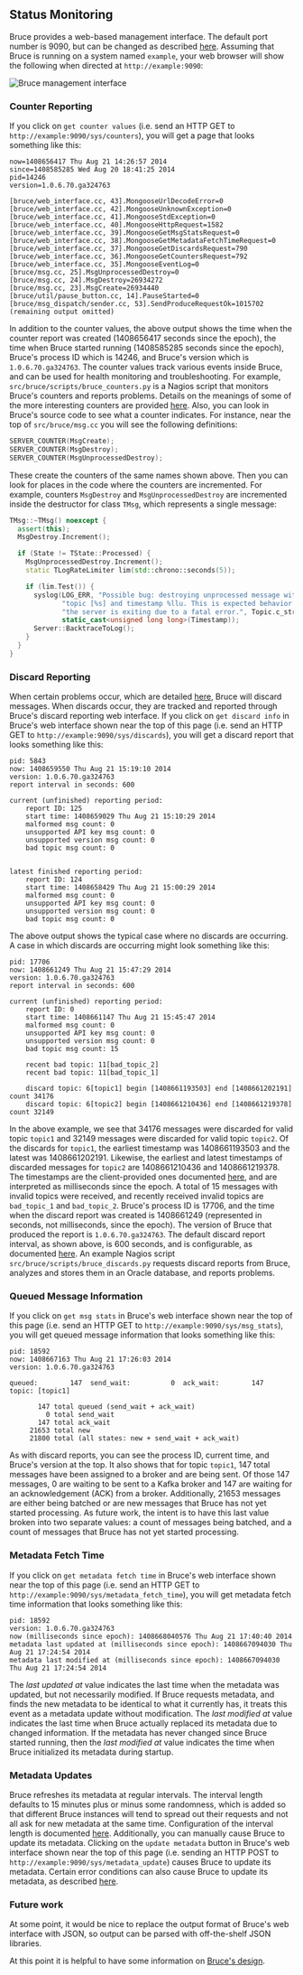 ## Status Monitoring

Bruce provides a web-based management interface.  The default port number is
9090, but can be changed as described
[here](https://github.com/tagged/bruce/blob/master/doc/detailed_config.md).
Assuming that Bruce is running on a system named `example`, your web browser
will show the following when directed at `http://example:9090`:

![Bruce management interface](https://github.com/tagged/bruce/blob/master/doc/web_interface.jpg?raw=true)

### Counter Reporting

If you click on `get counter values` (i.e. send an HTTP GET to
`http://example:9090/sys/counters`), you will get a page that looks something
like this:

```
now=1408656417 Thu Aug 21 14:26:57 2014
since=1408585285 Wed Aug 20 18:41:25 2014
pid=14246
version=1.0.6.70.ga324763

[bruce/web_interface.cc, 43].MongooseUrlDecodeError=0
[bruce/web_interface.cc, 42].MongooseUnknownException=0
[bruce/web_interface.cc, 41].MongooseStdException=0
[bruce/web_interface.cc, 40].MongooseHttpRequest=1582
[bruce/web_interface.cc, 39].MongooseGetMsgStatsRequest=0
[bruce/web_interface.cc, 38].MongooseGetMetadataFetchTimeRequest=0
[bruce/web_interface.cc, 37].MongooseGetDiscardsRequest=790
[bruce/web_interface.cc, 36].MongooseGetCountersRequest=792
[bruce/web_interface.cc, 35].MongooseEventLog=0
[bruce/msg.cc, 25].MsgUnprocessedDestroy=0
[bruce/msg.cc, 24].MsgDestroy=26934272
[bruce/msg.cc, 23].MsgCreate=26934440
[bruce/util/pause_button.cc, 14].PauseStarted=0
[bruce/msg_dispatch/sender.cc, 53].SendProduceRequestOk=1015702
(remaining output omitted)
```

In addition to the counter values, the above output shows the time when the
counter report was created (1408656417 seconds since the epoch), the time when
Bruce started running (1408585285 seconds since the epoch), Bruce's process ID
which is 14246, and Bruce's version which is `1.0.6.70.ga324763`.  The counter
values track various events inside Bruce, and can be used for health monitoring
and troubleshooting.  For example, `src/bruce/scripts/bruce_counters.py` is a
Nagios script that monitors Bruce's counters and reports problems.  Details on
the meanings of some of the more interesting counters are provided
[here](https://github.com/tagged/bruce/blob/master/doc/troubleshooting.md).
Also, you can look in Bruce's source code to see what a counter indicates.  For
instance, near the top of `src/bruce/msg.cc` you will see the following
definitions:

```C++
SERVER_COUNTER(MsgCreate);
SERVER_COUNTER(MsgDestroy);
SERVER_COUNTER(MsgUnprocessedDestroy);
```

These create the counters of the same names shown above.  Then you can look for
places in the code where the counters are incremented.  For example, counters
`MsgDestroy` and `MsgUnprocessedDestroy` are incremented inside the destructor
for class `TMsg`, which represents a single message:

```C++
TMsg::~TMsg() noexcept {
  assert(this);
  MsgDestroy.Increment();

  if (State != TState::Processed) {
    MsgUnprocessedDestroy.Increment();
    static TLogRateLimiter lim(std::chrono::seconds(5));

    if (lim.Test()) {
      syslog(LOG_ERR, "Possible bug: destroying unprocessed message with "
             "topic [%s] and timestamp %llu. This is expected behavior if "
             "the server is exiting due to a fatal error.", Topic.c_str(),
             static_cast<unsigned long long>(Timestamp));
      Server::BacktraceToLog();
    }
  }
}
```

### Discard Reporting

When certain problems occur, which are detailed
[here](https://github.com/tagged/bruce/blob/master/doc/design.md), Bruce will
discard messages.  When discards occur, they are tracked and reported through
Bruce's discard reporting web interface.  If you click on `get discard info`
in Bruce's web interface shown near the top of this page (i.e. send an HTTP GET
to `http://example:9090/sys/discards`), you will get a discard report that
looks something like this:

```
pid: 5843
now: 1408659550 Thu Aug 21 15:19:10 2014
version: 1.0.6.70.ga324763
report interval in seconds: 600

current (unfinished) reporting period:
    report ID: 125
    start time: 1408659029 Thu Aug 21 15:10:29 2014
    malformed msg count: 0
    unsupported API key msg count: 0
    unsupported version msg count: 0
    bad topic msg count: 0


latest finished reporting period:
    report ID: 124
    start time: 1408658429 Thu Aug 21 15:00:29 2014
    malformed msg count: 0
    unsupported API key msg count: 0
    unsupported version msg count: 0
    bad topic msg count: 0
```

The above output shows the typical case where no discards are occurring.  A
case in which discards are occurring might look something like this:

```
pid: 17706
now: 1408661249 Thu Aug 21 15:47:29 2014
version: 1.0.6.70.ga324763
report interval in seconds: 600

current (unfinished) reporting period:
    report ID: 0
    start time: 1408661147 Thu Aug 21 15:45:47 2014
    malformed msg count: 0
    unsupported API key msg count: 0
    unsupported version msg count: 0
    bad topic msg count: 15

    recent bad topic: 11[bad_topic_2]
    recent bad topic: 11[bad_topic_1]

    discard topic: 6[topic1] begin [1408661193503] end [1408661202191] count 34176
    discard topic: 6[topic2] begin [1408661210436] end [1408661219378] count 32149
```

In the above example, we see that 34176 messages were discarded for valid topic
`topic1` and 32149 messages were discarded for valid topic `topic2`.  Of the
discards for `topic1`, the earliest timestamp was 1408661193503 and the latest
was 1408661202191.  Likewise, the earliest and latest timestamps of discarded
messages for `topic2` are 1408661210436 and 1408661219378.  The timestamps are
the client-provided ones documented
[here](https://github.com/tagged/bruce/blob/master/doc/sending_messages.md#message-formats),
and are interpreted as milliseconds since the epoch.  A total of 15 messages
with invalid topics were received, and recently received invalid topics are
`bad_topic_1` and `bad_topic_2`.  Bruce's process ID is 17706, and the time
when the discard report was created is 1408661249 (represented in seconds, not
milliseconds, since the epoch).  The version of Bruce that produced the report
is `1.0.6.70.ga324763`.  The default discard report interval, as shown above,
is 600 seconds, and is configurable, as documented
[here](https://github.com/tagged/bruce/blob/master/doc/detailed_config.md).
An example Nagios script `src/bruce/scripts/bruce_discards.py` requests discard
reports from Bruce, analyzes and stores them in an Oracle database, and reports
problems.

### Queued Message Information

If you click on `get msg stats` in Bruce's web interface shown near the top of
this page (i.e. send an HTTP GET to `http://example:9090/sys/msg_stats`), you
will get queued message information that looks something like this:

```
pid: 18592
now: 1408667163 Thu Aug 21 17:26:03 2014
version: 1.0.6.70.ga324763

queued:        147  send_wait:          0  ack_wait:        147  topic: [topic1]

       147 total queued (send_wait + ack_wait)
         0 total send_wait
       147 total ack_wait
     21653 total new
     21800 total (all states: new + send_wait + ack_wait)
```

As with discard reports, you can see the process ID, current time, and Bruce's
version at the top.  It also shows that for topic `topic1`, 147 total messages
have been assigned to a broker and are being sent.  Of those 147 messages, 0
are waiting to be sent to a Kafka broker and 147 are waiting for an
acknowledgement (ACK) from a broker.  Additionally, 21653 messages are either
being batched or are new messages that Bruce has not yet started processing.
As future work, the intent is to have this last value broken into two separate
values: a count of messages being batched, and a count of messages that Bruce
has not yet started processing.

### Metadata Fetch Time

If you click on `get metadata fetch time` in Bruce's web interface shown near
the top of this page (i.e. send an HTTP GET to
`http://example:9090/sys/metadata_fetch_time`), you will get metadata fetch
time information that looks something like this:

```
pid: 18592
version: 1.0.6.70.ga324763
now (milliseconds since epoch): 1408668040576 Thu Aug 21 17:40:40 2014
metadata last updated at (milliseconds since epoch): 1408667094030 Thu Aug 21 17:24:54 2014
metadata last modified at (milliseconds since epoch): 1408667094030 Thu Aug 21 17:24:54 2014
```

The *last updated at* value indicates the last time when the metadata was
updated, but not necessarily modified.  If Bruce requests metadata, and finds
the new metadata to be identical to what it currently has, it treats this event
as a metadata update without modification.  The *last modified at* value
indicates the last time when Bruce actually replaced its metadata due to
changed information.  If the metadata has never changed since Bruce started
running, then the *last modified at* value indicates the time when Bruce
initialized its metadata during startup.

### Metadata Updates

Bruce refreshes its metadata at regular intervals.  The interval length
defaults to 15 minutes plus or minus some randomness, which is added so that
different Bruce instances will tend to spread out their requests and not all
ask for new metadata at the same time.  Configuration of the interval length is
documented
[here](https://github.com/tagged/bruce/blob/master/doc/detailed_config.md).
Additionally, you can manually cause Bruce to update its metadata.  Clicking
on the `update metadata` button in Bruce's web interface shown near the top of
this page (i.e. sending an HTTP POST to
`http://example:9090/sys/metadata_update`) causes Bruce to update its metadata.
Certain error conditions can also cause Bruce to update its metadata, as
described [here](https://github.com/tagged/bruce/blob/master/doc/design.md).

### Future work

At some point, it would be nice to replace the output format of Bruce's web
interface with JSON, so output can be parsed with off-the-shelf JSON libraries.

At this point it is helpful to have some information on
[Bruce's design](https://github.com/tagged/bruce#design-overview).
